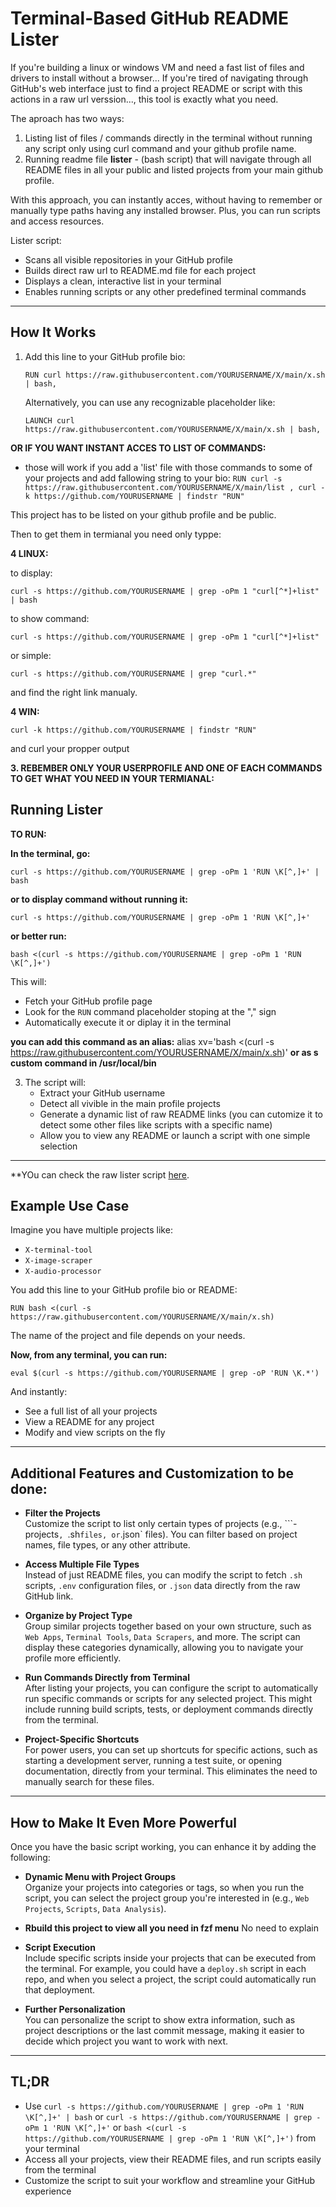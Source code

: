 # Terminal-Based GitHub README Lister

If you're building a linux or windows VM and need a fast list of files and drivers to install without a browser...
If you're tired of navigating through GitHub's web interface just to find a project README or script with this actions in a raw url verssion..., this tool is exactly what you need.

The aproach has two ways:

1. Listing list of files / commands directly in the terminal without running any script only using curl command and your github profile name.
2. Running readme file **lister** - (bash script) that will navigate through all README files in all your public and listed projects from your main github profile.

With this approach, you can instantly acces, without having to remember or manually type paths having any installed browser. 
Plus, you can run scripts and access resources.

Lister script:
- Scans all visible repositories in your GitHub profile
- Builds direct raw url to README.md file for each project
- Displays a clean, interactive list in your terminal
- Enables running scripts or any other predefined terminal commands


---

## How It Works

1. Add this line to your GitHub profile bio:

   ```RUN curl https://raw.githubusercontent.com/YOURUSERNAME/X/main/x.sh | bash,```

   Alternatively, you can use any recognizable placeholder like:

   ```LAUNCH curl https://raw.githubusercontent.com/YOURUSERNAME/X/main/x.sh | bash,```


**OR IF YOU WANT INSTANT ACCES TO LIST OF COMMANDS:**

- those will work if you add a 'list' file with those commands to some of your projects and add fallowing string to your bio:
```RUN curl -s https://raw.githubusercontent.com/YOURUSERNAME/X/main/list , curl -k https://github.com/YOURUSERNAME | findstr "RUN"```

This project has to be listed on your github profile and be public.

Then to get them in termianal you need only typpe:

**4 LINUX:**

to display:

```curl -s https://github.com/YOURUSERNAME | grep -oPm 1 "curl[^*]+list" | bash```

to show command:

```curl -s https://github.com/YOURUSERNAME | grep -oPm 1 "curl[^*]+list" ```

or simple:

```curl -s https://github.com/YOURUSERNAME | grep "curl.*"```

and find the right link manualy.

**4 WIN:**

```curl -k https://github.com/YOURUSERNAME | findstr "RUN"```

and curl your propper output


**3. REBEMBER ONLY YOUR USERPROFILE AND ONE OF EACH COMMANDS TO GET WHAT YOU NEED IN YOUR TERMIANAL:**


## Running Lister

**TO RUN:**

**In the terminal, go:**

   ```curl -s https://github.com/YOURUSERNAME | grep -oPm 1 'RUN \K[^,]+' | bash```

**or to display command without running it:**

   ```curl -s https://github.com/YOURUSERNAME | grep -oPm 1 'RUN \K[^,]+'```

**or better run:**

   ```bash <(curl -s https://github.com/YOURUSERNAME | grep -oPm 1 'RUN \K[^,]+')```

   This will:
   - Fetch your GitHub profile page
   - Look for the `RUN` command placeholder stoping at the "," sign
   - Automatically execute it or diplay it in the terminal


**you can add this command as an alias:**
alias xv='bash <(curl -s https://raw.githubusercontent.com/YOURUSERNAME/X/main/x.sh)'
**or as s custom command in /usr/local/bin**

3. The script will:
   - Extract your GitHub username
   - Detect all vivible in the main profile projects 
   - Generate a dynamic list of raw README links (you can cutomize it to detect some other files like scripts with a specific name)
   - Allow you to view any README or launch a script with one simple selection

---


**YOu can check the raw lister script [here](https://raw.githubusercontent.com/navajogit/X/refs/heads/main/x.sh).


## Example Use Case

Imagine you have multiple projects like:

- `X-terminal-tool`
- `X-image-scraper`
- `X-audio-processor`

You add this line to your GitHub profile bio or README:

```RUN bash <(curl -s https://raw.githubusercontent.com/YOURUSERNAME/X/main/x.sh)```

The name of the project and file depends on your needs. 

**Now, from any terminal, you can run:**

```eval $(curl -s https://github.com/YOURUSERNAME | grep -oP 'RUN \K.*')```

And instantly:
- See a full list of all your projects
- View a README for any project
- Modify and view scripts on the fly

---

## Additional Features and Customization to be done:

- **Filter the Projects**  
  Customize the script to list only certain types of projects (e.g., ```-projects`, `.sh` files, or `.json` files). You can filter based on project names, file types, or any other attribute.

- **Access Multiple File Types**  
  Instead of just README files, you can modify the script to fetch `.sh` scripts, `.env` configuration files, or `.json` data directly from the raw GitHub link.

- **Organize by Project Type**  
  Group similar projects together based on your own structure, such as `Web Apps`, `Terminal Tools`, `Data Scrapers`, and more. The script can display these categories dynamically, allowing you to navigate your profile more efficiently.

- **Run Commands Directly from Terminal**  
  After listing your projects, you can configure the script to automatically run specific commands or scripts for any selected project. This might include running build scripts, tests, or deployment commands directly from the terminal.

- **Project-Specific Shortcuts**  
  For power users, you can set up shortcuts for specific actions, such as starting a development server, running a test suite, or opening documentation, directly from your terminal. This eliminates the need to manually search for these files.

---

## How to Make It Even More Powerful

Once you have the basic script working, you can enhance it by adding the following:

- **Dynamic Menu with Project Groups**  
  Organize your projects into categories or tags, so when you run the script, you can select the project group you're interested in (e.g., `Web Projects`, `Scripts`, `Data Analysis`).

- **Rbuild this project to view all you need in fzf menu**
  No need to explain

- **Script Execution**  
  Include specific scripts inside your projects that can be executed from the terminal. For example, you could have a `deploy.sh` script in each repo, and when you select a project, the script could automatically run that deployment.

- **Further Personalization**  
  You can personalize the script to show extra information, such as project descriptions or the last commit message, making it easier to decide which project you want to work with next.

---

## TL;DR

- Use `curl -s https://github.com/YOURUSERNAME | grep -oPm 1 'RUN \K[^,]+' | bash` or `curl -s https://github.com/YOURUSERNAME | grep -oPm 1 'RUN \K[^,]+'` or `bash <(curl -s https://github.com/YOURUSERNAME | grep -oPm 1 'RUN \K[^,]+')` from your terminal
- Access all your projects, view their README files, and run scripts easily from the terminal
- Customize the script to suit your workflow and streamline your GitHub experience

